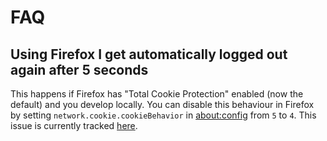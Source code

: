 # FAQ

## Using Firefox I get automatically logged out again after 5 seconds

This happens if Firefox has "Total Cookie Protection" enabled (now the default) and you develop locally.
You can disable this behaviour in Firefox by setting `network.cookie.cookieBehavior` in <about:config> from `5` to `4`. This issue is currently tracked [here](https://github.com/digital-blueprint/toolkit/issues/25).
